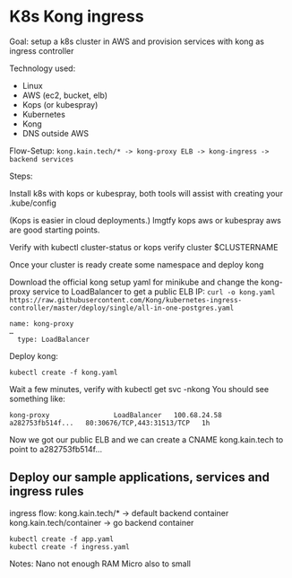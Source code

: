 # K8s Kong ingress

Goal: setup a k8s cluster in AWS and provision services with kong as ingress controller

Technology used:

* Linux
* AWS (ec2, bucket, elb)
* Kops (or kubespray)
* Kubernetes
* Kong
* DNS outside AWS

Flow-Setup:
```kong.kain.tech/* -> kong-proxy ELB -> kong-ingress -> backend services```

Steps:

Install k8s with kops or kubespray, both tools will assist with creating your .kube/config

(Kops is easier in cloud deployments.) lmgtfy kops aws or kubespray aws are good starting points.

Verify with kubectl cluster-status or kops verify cluster $CLUSTERNAME

Once your cluster is ready create some namespace and deploy kong

Download the official kong setup yaml for minikube and change the kong-proxy service to LoadBalancer to get a public ELB IP:
```curl -o kong.yaml https://raw.githubusercontent.com/Kong/kubernetes-ingress-controller/master/deploy/single/all-in-one-postgres.yaml```

```
name: kong-proxy
…
  type: LoadBalancer
```

Deploy kong:
```
kubectl create -f kong.yaml
```

Wait a few minutes, verify with kubectl get svc -nkong
You should see something like:
```
kong-proxy                LoadBalancer   100.68.24.58     a282753fb514f...   80:30676/TCP,443:31513/TCP   1h
```

Now we got our public ELB and we can create a CNAME kong.kain.tech to point to a282753fb514f…

## Deploy our sample applications, services and ingress rules

ingress flow:
kong.kain.tech/* -> default backend container
kong.kain.tech/container -> go backend container

```
kubectl create -f app.yaml
kubectl create -f ingress.yaml
```


Notes:
Nano not enough RAM
Micro also to small


